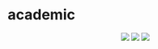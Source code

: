 # academic

<div align="center">
  
<img src="https://github.com/ericdeansanchez/ants/blob/master/ants_project.gif">

<img src="https://github.com/ericdeansanchez/percolation/blob/master/gif/percolation.gif">

<img src="https://github.com/ericdeansanchez/maps/blob/master/gif/maps.gif">
</div>
